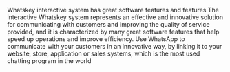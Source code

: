 Whatskey interactive system has great software features and features
The interactive Whatskey system represents an effective and innovative solution for communicating with customers and improving the quality of service provided, and it is characterized by many great software features that help speed up operations and improve efficiency.
Use WhatsApp to communicate with your customers in an innovative way, by linking it to your website, store, application or sales systems, which is the most used chatting program in the world
